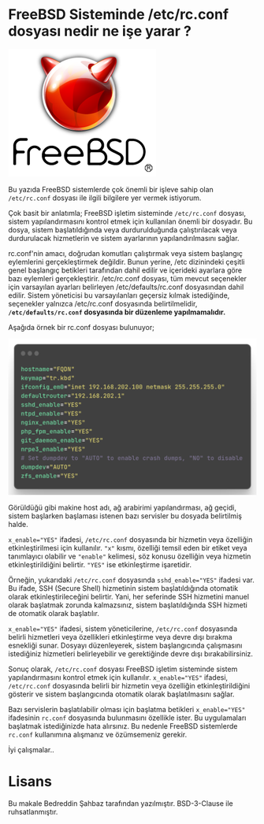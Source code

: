# FreeBSD Sisteminde /etc/rc.conf dosyası nedir ne işe yarar ?

![FreeBSD](img/freebsd-logo.png)

Bu yazıda FreeBSD sistemlerde çok önemli bir işleve sahip olan ```/etc/rc.conf``` dosyası ile ilgili bilgilere yer vermek istiyorum.

Çok basit bir anlatımla; FreeBSD işletim sisteminde ```/etc/rc.conf``` dosyası, sistem yapılandırmasını kontrol etmek için kullanılan önemli bir dosyadır. Bu dosya, sistem başlatıldığında veya durdurulduğunda çalıştırılacak veya durdurulacak hizmetlerin ve sistem ayarlarının yapılandırılmasını sağlar.

rc.conf'nin amacı, doğrudan komutları çalıştırmak veya sistem başlangıç eylemlerini gerçekleştirmek değildir. Bunun yerine, /etc dizinindeki çeşitli genel başlangıç betikleri tarafından dahil edilir ve içerideki ayarlara göre bazı eylemleri gerçekleştirir. /etc/rc.conf dosyası, tüm mevcut seçenekler için varsayılan ayarları belirleyen /etc/defaults/rc.conf dosyasından dahil edilir. Sistem yöneticisi bu varsayılanları geçersiz kılmak istediğinde, seçenekler yalnızca /etc/rc.conf dosyasında belirtilmelidir, **```/etc/defaults/rc.conf``` dosyasında bir düzenleme yapılmamalıdır.**

Aşağıda örnek bir rc.conf dosyası bulunuyor;

![rc.conf](img/ray-so-export-1-1024x646.png)

Görüldüğü gibi makine host adı, ağ arabirimi yapılandırması, ağ geçidi, sistem başlarken başlaması istenen bazı servisler bu dosyada belirtilmiş halde.

```x_enable="YES"``` ifadesi, ```/etc/rc.conf``` dosyasında bir hizmetin veya özelliğin etkinleştirilmesi için kullanılır. ```"x"``` kısmı, özelliği temsil eden bir etiket veya tanımlayıcı olabilir ve ```"enable"``` kelimesi, söz konusu özelliğin veya hizmetin etkinleştirildiğini belirtir. ```"YES"``` ise etkinleştirme işaretidir.

Örneğin, yukarıdaki ```/etc/rc.conf``` dosyasında ```sshd_enable="YES"``` ifadesi var. Bu ifade, SSH (Secure Shell) hizmetinin sistem başlatıldığında otomatik olarak etkinleştirileceğini belirtir. Yani, her seferinde SSH hizmetini manuel olarak başlatmak zorunda kalmazsınız, sistem başlatıldığında SSH hizmeti de otomatik olarak başlatılır.

```x_enable="YES"``` ifadesi, sistem yöneticilerine, ```/etc/rc.conf``` dosyasında belirli hizmetleri veya özellikleri etkinleştirme veya devre dışı bırakma esnekliği sunar. Dosyayı düzenleyerek, sistem başlangıcında çalışmasını istediğiniz hizmetleri belirleyebilir ve gerektiğinde devre dışı bırakabilirsiniz.

Sonuç olarak, ```/etc/rc.conf``` dosyası FreeBSD işletim sisteminde sistem yapılandırmasını kontrol etmek için kullanılır. ```x_enable="YES"``` ifadesi, ```/etc/rc.conf``` dosyasında belirli bir hizmetin veya özelliğin etkinleştirildiğini gösterir ve sistem başlangıcında otomatik olarak başlatılmasını sağlar.

Bazı servislerin başlatılabilir olması için başlatma betikleri ```x_enable="YES"``` ifadesinin ```rc.conf``` dosyasında bulunmasını özellikle ister. Bu uygulamaları başlatmak istediğinizde hata alırsınız. Bu nedenle FreeBSD sistemlerde ```rc.conf``` kullanımına alışmanız ve özümsemeniz gerekir.

İyi çalışmalar..

# Lisans

Bu makale Bedreddin Şahbaz tarafından yazılmıştır. BSD-3-Clause ile ruhsatlanmıştır.
